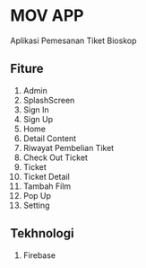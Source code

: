 # MOV APP
Aplikasi Pemesanan Tiket Bioskop

## Fiture
1.	Admin 
2.	SplashScreen
3.	Sign In
4.	Sign Up
5.	Home
6.	Detail Content
7.	Riwayat Pembelian Tiket
8.	Check Out Ticket
9.	Ticket
10.	Ticket Detail
11.	Tambah Film
12.	Pop Up
13.	Setting

## Tekhnologi
1. Firebase
